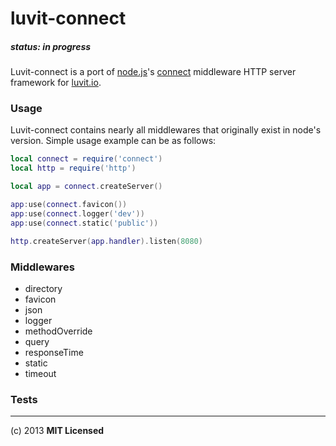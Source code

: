 # luvit-connect

##### status: in progress

Luvit-connect is a port of [node.js](http://nodejs.org/)'s [connect](https://github.com/senchalabs/connect) middleware HTTP server framework for [luvit.io](http://luvit.io/).

### Usage

Luvit-connect contains nearly all middlewares that originally exist in node's version. Simple usage example can be as follows:

```lua
local connect = require('connect')
local http = require('http')

local app = connect.createServer()

app:use(connect.favicon())
app:use(connect.logger('dev'))
app:use(connect.static('public'))

http.createServer(app.handler).listen(8080)
```

### Middlewares

- directory
- favicon
- json
- logger
- methodOverride
- query
- responseTime
- static
- timeout

### Tests

---
(c) 2013 **MIT Licensed**
